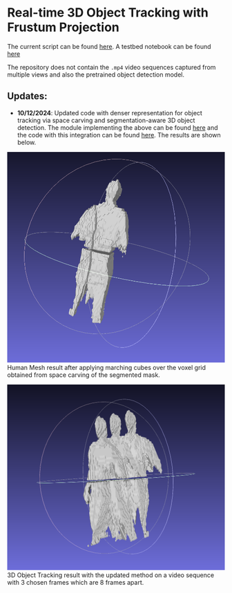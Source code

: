 # Real-time 3D Object Tracking with Frustum Projection

The current script can be found [here](code/script_sam.py). A testbed notebook can be found [here](code/testing.ipynb)

The repository does not contain the `.mp4` video sequences captured from multiple views and also the pretrained object detection model.

## Updates:
- **10/12/2024**: Updated code with denser representation for object tracking via space carving and segmentation-aware 3D object detection. The module implementing the above can be found [here](code/dense_recon.py) and the code with this integration can be found [here](code/script_sam.py). The results are shown below.

![src](images/human_mesh.png)
Human Mesh result after applying marching cubes over the voxel grid obtained from space carving of the segmented mask.

![src_2](images/track.png)
3D Object Tracking result with the updated method on a video sequence with 3 chosen frames which are 8 frames apart.